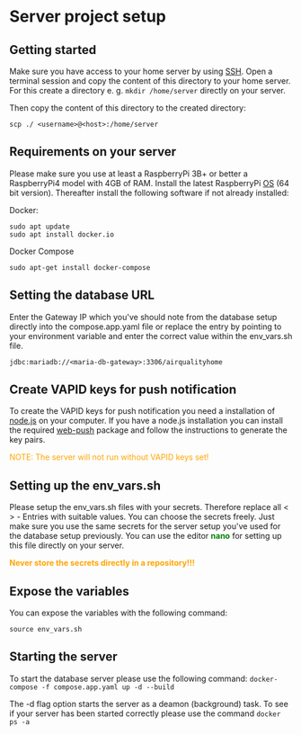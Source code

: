 # Server project setup
## Getting started
Make sure you have access to your home server by using [SSH](https://www.digitalocean.com/community/tutorials/how-to-use-ssh-to-connect-to-a-remote-server).
Open a terminal session and copy the content of this directory to your home server. For this create a
directory e. g. `mkdir /home/server` directly on your server.

Then copy the content of this directory to the created directory:

`scp ./ <username>@<host>:/home/server`

## Requirements on your server
Please make sure you use at least a RaspberryPi 3B+ or better a RaspberryPi4 model with 4GB of RAM.
Install the latest RaspberryPi [OS](https://www.raspberrypi.com/software/) (64 bit version). Thereafter
install the following software if not already installed:

Docker:
```
sudo apt update
sudo apt install docker.io
```

Docker Compose
```
sudo apt-get install docker-compose
```

## Setting the database URL
Enter the Gateway IP which you've should note from the database setup directly into
the compose.app.yaml file or replace the entry by pointing to your environment variable 
and enter the correct value within the env_vars.sh file.

`jdbc:mariadb://<maria-db-gateway>:3306/airqualityhome`

## Create VAPID keys for push notification
To create the VAPID keys for push notification you need a installation of [node.js](https://nodejs.org/en) on your computer.
If you have a node.js installation you can install the required [web-push](https://www.npmjs.com/package/web-push) package and
follow the instructions to generate the key pairs.

<span style="color:orange">NOTE: The server will not run without VAPID keys set!</span>

## Setting up the env_vars.sh
Please setup the env_vars.sh files with your secrets. Therefore replace all < > - Entries with suitable values.
You can choose the secrets freely. Just make sure you use the same secrets for the server setup you've used
for the database setup previously.
You can use the editor <span style="color:green">**nano**</span> for setting up this file directly on your server.

<span style="color:orange">**Never store the secrets directly in a repository!!!**</span>

## Expose the variables
You can expose the variables with the following command:

`source env_vars.sh`

## Starting the server
To start the database server please use the following command:
`docker-compose -f compose.app.yaml up -d --build`

The -d flag option starts the server as a deamon (background) task. To see if your server has
been started correctly please use the command `docker ps -a`

